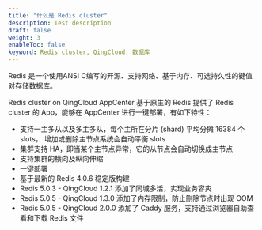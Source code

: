 ```yaml
---
title: "什么是 Redis cluster"
description: Test description
draft: false
weight: 3
enableToc: false
keyword: Redis cluster, QingCloud, 数据库
---
```




Redis 是一个使用ANSI C编写的开源、支持网络、基于内存、可选持久性的键值对存储数据库。

Redis cluster on QingCloud AppCenter 基于原生的 Redis 提供了 Redis cluster 的 App，能够在 AppCenter 进行一键部署，有如下特性：

- 支持一主多从以及多主多从，每个主所在分片 (shard) 平均分摊 16384 个 slots， 增加或删除主节点系统会自动平衡 slots 
- 集群支持 HA，即当某个主节点异常，它的从节点会自动切换成主节点
- 支持集群的横向及纵向伸缩
- 一键部署
- 基于最新的 Redis 4.0.6 稳定版构建
- Redis 5.0.3 - QingCloud 1.2.1 添加了同城多活，实现业务容灾
- Redis 5.0.5 - QingCloud 1.3.0 添加了内存限制，防止删除节点时出现 OOM
- Redis 5.0.5 - QingCloud 2.0.0 添加了 Caddy 服务，支持通过浏览器自助查看和下载 Redis 文件